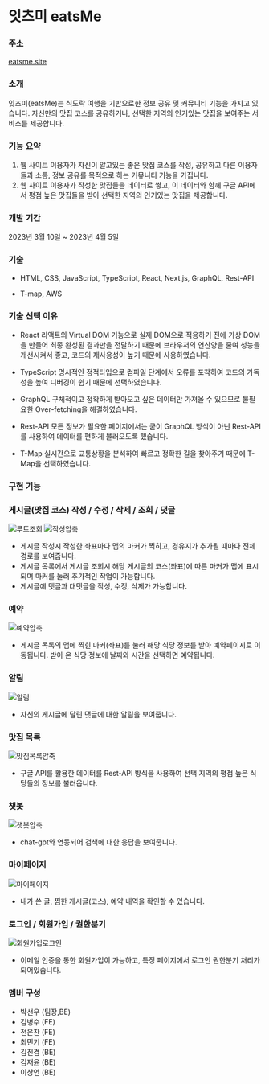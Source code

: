 
# 잇츠미 eatsMe

### 주소
[eatsme.site](https://eatsme.site/)

### 소개
잇츠미(eatsMe)는 식도락 여행을 기반으로한 정보 공유 및 커뮤니티 기능을 가지고 있습니다.
자신만의 맛집 코스를 공유하거나, 선택한 지역의 인기있는 맛집을 보여주는 서비스를 제공합니다.

### 기능 요약

1. 웹 사이트 이용자가 자신이 알고있는 좋은 맛집 코스를 작성, 공유하고 다른 이용자들과 소통, 정보 공유를 목적으로 하는 커뮤니티 기능을 가집니다.
2. 웹 사이트 이용자가 작성한 맛집들을 데이터로 쌓고, 이 데이터와 함께 구글 API에서 평점 높은 맛집들을 받아 선택한 지역의 인기있는 맛집을 제공합니다.

### 개발 기간
2023년 3월 10일 ~ 2023년 4월 5일

### 기술

- HTML, CSS, JavaScript, TypeScript, React, Next.js, GraphQL, Rest-API

- T-map, AWS

### 기술 선택 이유

- React
  리액트의 Virtual DOM 기능으로 실제 DOM으로 적용하기 전에 가상 DOM을 만들어 최종 완성된 결과만을 전달하기 때문에 브라우저의 연산양을 줄여 성능을 개선시켜서 좋고, 코드의 재사용성이 높기 때문에 사용하였습니다.

- TypeScript
  명시적인 정적타입으로 컴파일 단계에서 오류를 포착하여 코드의 가독성을 높여 디버깅이 쉽기 때문에 선택하였습니다.

- GraphQL
  구체적이고 정확하게 받아오고 싶은 데이터만 가져올 수 있으므로 불필요한 Over-fetching을 해결하였습니다.

- Rest-API
  모든 정보가 필요한 페이지에서는 굳이 GraphQL 방식이 아닌 Rest-API를 사용하여 데이터를 편하게 불러오도록 했습니다.

- T-Map
  실시간으로 교통상황을 분석하여 빠르고 정확한 길을 찾아주기 때문에 T-Map을 선택하였습니다.

### 구현 기능

### 게시글(맛집 코스) 작성 / 수정 / 삭제 / 조회 / 댓글

![루트조회](https://user-images.githubusercontent.com/119851517/234808225-90d74de1-95a3-4fa9-b7fd-ac57cd5fc31c.gif)
![작성압축](https://user-images.githubusercontent.com/119851517/234807907-a87f10de-f1ad-4521-82a3-399c7f794071.gif)

- 게시글 작성시 작성한 좌표마다 맵의 마커가 찍히고, 경유지가 추가될 때마다 전체 경로를 보여줍니다.
- 게시글 목록에서 게시글 조회시 해당 게시글의 코스(좌표)에 따른 마커가 맵에 표시되며 마커를 눌러 추가적인 작업이 가능합니다.
- 게시글에 댓글과 대댓글을 작성, 수정, 삭제가 가능합니다.

### 예약

![예약압축](https://user-images.githubusercontent.com/119851517/234807983-4a9183e9-9322-4e57-9319-cf0674df81c4.gif)

- 게시글 목록의 맵에 찍힌 마커(좌표)를 눌러 해당 식당 정보를 받아 예약페이지로 이동됩니다.
  받아 온 식당 정보에 날짜와 시간을 선택하면 예약됩니다.
 
### 알림

![알림](https://user-images.githubusercontent.com/119851517/234808014-be7b1361-3855-426c-a7ea-aa44f4a3c322.gif)

- 자신의 게시글에 달린 댓글에 대한 알림을 보여줍니다.

### 맛집 목록

![맛집목록압축](https://user-images.githubusercontent.com/119851517/234808051-4b666e70-2322-4f69-b2f2-745b112ad234.gif)

- 구글 API를 활용한 데이터를 Rest-API 방식을 사용하여 선택 지역의 평점 높은 식당들의 정보를 불러옵니다.

### 챗봇

![챗봇압축](https://user-images.githubusercontent.com/119851517/234808084-732adaa2-9e83-4b47-8a6f-a8c8f9f24409.gif)

- chat-gpt와 연동되어 검색에 대한 응답을 보여줍니다.

### 마이페이지

![마이페이지](https://user-images.githubusercontent.com/119851517/234813085-bb38dd88-7108-4836-96a2-e18661fee108.gif)

- 내가 쓴 글, 찜한 게시글(코스), 예약 내역을 확인할 수 있습니다.

### 로그인 / 회원가입 / 권한분기

![회원가입로그인](https://user-images.githubusercontent.com/119851517/234808125-10c47644-3a17-4c15-980f-393f8f9a4b8c.gif)

- 이메일 인증을 통한 회원가입이 가능하고, 특정 페이지에서 로그인 권한분기 처리가 되어있습니다.

### 멤버 구성

- 박선우 (팀장,BE)
- 김병수 (FE)
- 전은찬 (FE)
- 최민기 (FE)
- 김진겸 (BE)
- 김재윤 (BE)
- 이상언 (BE)
